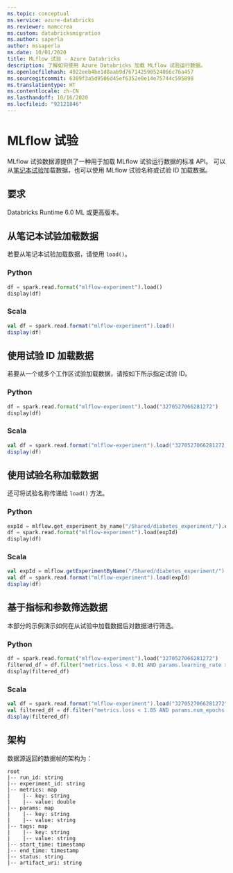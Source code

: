 ```yaml
---
ms.topic: conceptual
ms.service: azure-databricks
ms.reviewer: mamccrea
ms.custom: databricksmigration
ms.author: saperla
author: mssaperla
ms.date: 10/01/2020
title: MLflow 试验 - Azure Databricks
description: 了解如何使用 Azure Databricks 加载 MLflow 试验运行数据。
ms.openlocfilehash: 4922eeb4be1d8aab9d767142590524066c76a457
ms.sourcegitcommit: 6309f3a5d9506d45ef6352e0e14e75744c595898
ms.translationtype: HT
ms.contentlocale: zh-CN
ms.lasthandoff: 10/16/2020
ms.locfileid: "92121846"
---
```

# <a name="mlflow-experiment"></a><a id="mlflow-exp-datasource"> </a><a id="mlflow-experiment"> </a>MLflow 试验

MLflow 试验数据源提供了一种用于加载 MLflow 试验运行数据的标准 API。
可以从[笔记本试验](../../applications/mlflow/tracking.md#experiments)加载数据，也可以使用 MLflow 试验名称或试验 ID 加载数据。

## <a name="requirements"></a>要求

Databricks Runtime 6.0 ML 或更高版本。

## <a name="load-data-from-the-notebook-experiment"></a>从笔记本试验加载数据

若要从笔记本试验加载数据，请使用 `load()`。

### <a name="python"></a>Python

```python
df = spark.read.format("mlflow-experiment").load()
display(df)
```

### <a name="scala"></a>Scala

```scala
val df = spark.read.format("mlflow-experiment").load()
display(df)
```

## <a name="load-data-using-experiment-ids"></a>使用试验 ID 加载数据

若要从一个或多个工作区试验加载数据，请按如下所示指定试验 ID。

### <a name="python"></a>Python

```python
df = spark.read.format("mlflow-experiment").load("3270527066281272")
display(df)
```

### <a name="scala"></a>Scala

```scala
val df = spark.read.format("mlflow-experiment").load("3270527066281272,953590262154175")
display(df)
```

## <a name="load-data-using-experiment-name"></a>使用试验名称加载数据

还可将试验名称传递给 `load()` 方法。

### <a name="python"></a>Python

```python
expId = mlflow.get_experiment_by_name("/Shared/diabetes_experiment/").experiment_id
df = spark.read.format("mlflow-experiment").load(expId)
display(df)
```

### <a name="scala"></a>Scala

```scala
val expId = mlflow.getExperimentByName("/Shared/diabetes_experiment/").get.getExperimentId
val df = spark.read.format("mlflow-experiment").load(expId)
display(df)
```

## <a name="filter-data-based-on-metrics-and-parameters"></a>基于指标和参数筛选数据

本部分的示例演示如何在从试验中加载数据后对数据进行筛选。

### <a name="python"></a>Python

```python
df = spark.read.format("mlflow-experiment").load("3270527066281272")
filtered_df = df.filter("metrics.loss < 0.01 AND params.learning_rate > '0.001'")
display(filtered_df)
```

### <a name="scala"></a>Scala

```scala
val df = spark.read.format("mlflow-experiment").load("3270527066281272")
val filtered_df = df.filter("metrics.loss < 1.85 AND params.num_epochs > '30'")
display(filtered_df)
```

## <a name="schema"></a>架构

数据源返回的数据帧的架构为：

```
root
|-- run_id: string
|-- experiment_id: string
|-- metrics: map
|    |-- key: string
|    |-- value: double
|-- params: map
|    |-- key: string
|    |-- value: string
|-- tags: map
|    |-- key: string
|    |-- value: string
|-- start_time: timestamp
|-- end_time: timestamp
|-- status: string
|-- artifact_uri: string
```